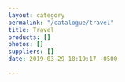 ```yaml
---
layout: category
permalink: "/catalogue/travel"
title: Travel
products: []
photos: []
suppliers: []
date: 2019-03-29 18:19:17 -0500

---
```

